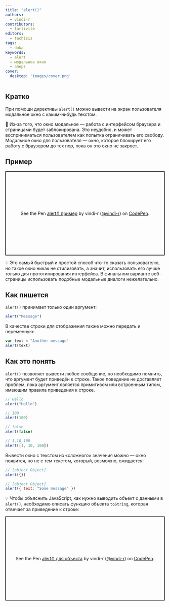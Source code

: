```yaml
---
title: "alert()"
authors:
  - vindi-r
contributors:
  - furtivite
editors:
  - tachisis
tags:
  - doka
keywords:
  - alert
  - модальное окно
  - алерт
cover:
  desktop: 'images/cover.png'
---
```


## Кратко

При помощи директивы `alert()` можно вывести на экран пользователя модальное окно с каким-нибудь текстом.

🤖 Из-за того, что окно модальное — работа с интерфейсом браузера и страницами будет заблокирована. Это неудобно, и может восприниматься пользователем как попытка ограничивать его свободу. Модальное окно для пользователя — окно, которое блокирует его работу с браузером до тех пор, пока он это окно не закроет.

## Пример

<p class="codepen" data-height="265" data-theme-id="light" data-default-tab="html,result" data-user="vindi-r" data-slug-hash="qvVgoW" style="height: 265px; box-sizing: border-box; display: flex; align-items: center; justify-content: center; border: 2px solid; margin: 1em 0; padding: 1em;" data-pen-title="alert() пример">
  <span>See the Pen <a href="https://codepen.io/vindi-r/pen/qvVgoW">
  alert() пример</a> by vindi-r (<a href="https://codepen.io/vindi-r">@vindi-r</a>)
  on <a href="https://codepen.io">CodePen</a>.</span>
</p>

💡 Это самый быстрый и простой способ что-то сказать пользователю, но такое окно никак не стилизовать, а значит, использовать его лучше только для прототипирования интерфейса. В финальном варианте веб-страницы использовать подобные модальные диалоги нежелательно.

## Как пишется

`alert()` принимает только один аргумент:

```js
alert("Message")
```

В качестве строки для отображения также можно передать и переменную:

```js
var text = "Another message"
alert(text)
```

## Как это понять

`alert()` позволяет вывести любое сообщение, но необходимо помнить, что аргумент будет приведён к строке. Такое поведение не доставляет проблем, пока аргумент является примитивом или встроенным типом, имеющим правила приведения к строке.

```js
// Hello
alert("Hello")

// 100
alert(100)

// false
alert(false)

// 1,10,100
alert([1, 10, 100])
```

Вывести окно с текстом из «сложного» значения можно — окно появится, но не с тем текстом, который, возможно, ожидается:

```js
// [object Object]
alert({})

// [object Object]
alert({ text: "Some message" })
```

💡 Чтобы объяснить JavaScript, как нужно выводить объект с данными в `alert()`, необходимо описать функцию объекта `toString`, которая отвечает за приведение к строке:

<p class="codepen" data-height="265" data-theme-id="light" data-default-tab="js,result" data-user="vindi-r" data-slug-hash="YgEgzN" style="height: 265px; box-sizing: border-box; display: flex; align-items: center; justify-content: center; border: 2px solid; margin: 1em 0; padding: 1em;" data-pen-title="alert() для объекта">
  <span>See the Pen <a href="https://codepen.io/vindi-r/pen/YgEgzN">
  alert() для объекта</a> by vindi-r (<a href="https://codepen.io/vindi-r">@vindi-r</a>)
  on <a href="https://codepen.io">CodePen</a>.</span>
</p>
